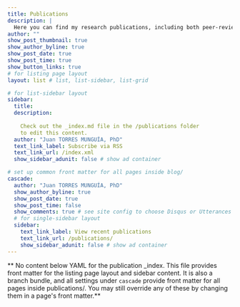 ```yaml
---
title: Publications
description: |
  Here you can find my research publications, including both peer-reviewed and working papers with links to PDF files, data, and code.
author: ""
show_post_thumbnail: true
show_author_byline: true
show_post_date: true
show_post_time: true
show_button_links: true
# for listing page layout
layout: list # list, list-sidebar, list-grid

# for list-sidebar layout
sidebar: 
  title: 
  description: 
  
    Check out the _index.md file in the /publications folder 
    to edit this content. 
  author: "Juan TORRES MUNGUÍA, PhD"
  text_link_label: Subscribe via RSS
  text_link_url: /index.xml
  show_sidebar_adunit: false # show ad container

# set up common front matter for all pages inside blog/
cascade:
  author: "Juan TORRES MUNGUÍA, PhD"
  show_author_byline: true
  show_post_date: true
  show_post_time: false
  show_comments: true # see site config to choose Disqus or Utterances
  # for single-sidebar layout
  sidebar:
    text_link_label: View recent publications
    text_link_url: /publications/
    show_sidebar_adunit: false # show ad container
---
```


** No content below YAML for the publication _index. This file provides front matter for the listing page layout and sidebar content. It is also a branch bundle, and all settings under `cascade` provide front matter for all pages inside publications/. You may still override any of these by changing them in a page's front matter.**
